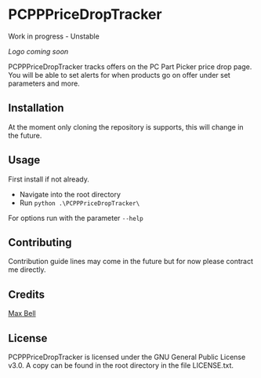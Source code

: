 # PCPPPriceDropTracker
Work in progress - Unstable

*Logo coming soon*

PCPPPriceDropTracker tracks offers on the PC Part Picker price drop page. You will be able to set alerts for when products go on offer under set parameters and more.

## Installation
At the moment only cloning the repository is supports, this will change in the future.

## Usage
First install if not already.

* Navigate into the root directory
* Run `python .\PCPPPriceDropTracker\`

For options run with the parameter `--help`

## Contributing
Contribution guide lines may come in the future but for now please contract me directly.

## Credits
[Max Bell](https://github.com/mtech0/)

## License
PCPPPriceDropTracker is licensed under the GNU General Public License v3.0. A copy can be found in the root directory in the file LICENSE.txt.
